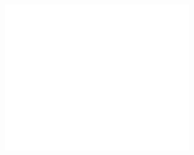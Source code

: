 <div align="center">
	<br>
	<a href="https://github.com/ztoben/ztoben/blame/master/header.svg">
		<img src="header.svg" width="800" height="400">
	</a>
	<br>
</div>
